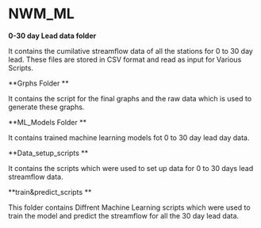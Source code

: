 # NWM_ML

**0-30 day Lead data folder**  

  It  contains the cumilative streamflow data of all the stations for 0 to 30 day lead. These files are stored in CSV format and read as input for Various Scripts.


**Grphs Folder **

It contains the script for the final graphs and the raw data which is used to generate these graphs. 
  

**ML_Models Folder  **

It contains trained machine learning models fot 0 to 30 day lead day data. 

**Data_setup_scripts **

It contains the scripts which were used to set up data for 0 to 30 days lead streamflow data.


**train&predict_scripts **

This folder contains Diffrent Machine Learning scripts which were used to train the model and predict the streamflow for all the 30 day lead data. 
